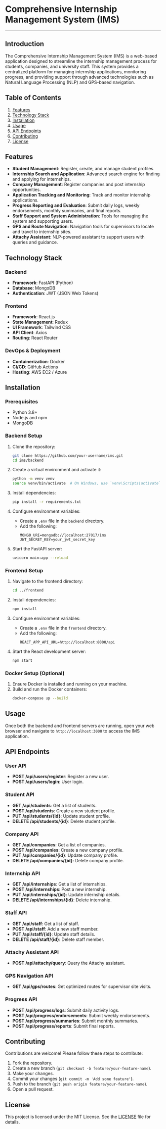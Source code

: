 

# Comprehensive Internship Management System (IMS)
---
## Introduction

The Comprehensive Internship Management System (IMS) is a web-based application designed to streamline the internship management process for students, companies, and university staff. This system provides a centralized platform for managing internship applications, monitoring progress, and providing support through advanced technologies such as Natural Language Processing (NLP) and GPS-based navigation.

## Table of Contents

1. [Features](#features)
2. [Technology Stack](#technology-stack)
3. [Installation](#installation)
4. [Usage](#usage)
5. [API Endpoints](#api-endpoints)
6. [Contributing](#contributing)
7. [License](#license)

## Features

- **Student Management**: Register, create, and manage student profiles.
- **Internship Search and Application**: Advanced search engine for finding and applying for internships.
- **Company Management**: Register companies and post internship opportunities.
- **Application Tracking and Monitoring**: Track and monitor internship applications.
- **Progress Reporting and Evaluation**: Submit daily logs, weekly endorsements, monthly summaries, and final reports.
- **Staff Support and System Administration**: Tools for managing the system and supporting users.
- **GPS and Route Navigation**: Navigation tools for supervisors to locate and travel to internship sites.
- **Attachy Assistant**: NLP-powered assistant to support users with queries and guidance.

## Technology Stack

### Backend

- **Framework**: FastAPI (Python)
- **Database**: MongoDB
- **Authentication**: JWT (JSON Web Tokens)

### Frontend

- **Framework**: React.js
- **State Management**: Redux
- **UI Framework**: Tailwind CSS
- **API Client**: Axios
- **Routing**: React Router

### DevOps & Deployment

- **Containerization**: Docker
- **CI/CD**: GitHub Actions
- **Hosting**: AWS EC2 / Azure

## Installation

### Prerequisites

- Python 3.8+
- Node.js and npm
- MongoDB

### Backend Setup

1. Clone the repository:
    ```sh
    git clone https://github.com/your-username/ims.git
    cd ims/backend
    ```

2. Create a virtual environment and activate it:
    ```sh
    python -m venv venv
    source venv/bin/activate  # On Windows, use `venv\Scripts\activate`
    ```

3. Install dependencies:
    ```sh
    pip install -r requirements.txt
    ```

4. Configure environment variables:
    - Create a `.env` file in the `backend` directory.
    - Add the following:
      ```env
      MONGO_URI=mongodb://localhost:27017/ims
      JWT_SECRET_KEY=your_jwt_secret_key
      ```

5. Start the FastAPI server:
    ```sh
    uvicorn main:app --reload
    ```

### Frontend Setup

1. Navigate to the frontend directory:
    ```sh
    cd ../frontend
    ```

2. Install dependencies:
    ```sh
    npm install
    ```

3. Configure environment variables:
    - Create a `.env` file in the `frontend` directory.
    - Add the following:
      ```env
      REACT_APP_API_URL=http://localhost:8000/api
      ```

4. Start the React development server:
    ```sh
    npm start
    ```

### Docker Setup (Optional)

1. Ensure Docker is installed and running on your machine.
2. Build and run the Docker containers:
    ```sh
    docker-compose up --build
    ```

## Usage

Once both the backend and frontend servers are running, open your web browser and navigate to `http://localhost:3000` to access the IMS application.

## API Endpoints

### User API

- **POST /api/users/register**: Register a new user.
- **POST /api/users/login**: User login.

### Student API

- **GET /api/students**: Get a list of students.
- **POST /api/students**: Create a new student profile.
- **PUT /api/students/{id}**: Update student profile.
- **DELETE /api/students/{id}**: Delete student profile.

### Company API

- **GET /api/companies**: Get a list of companies.
- **POST /api/companies**: Create a new company profile.
- **PUT /api/companies/{id}**: Update company profile.
- **DELETE /api/companies/{id}**: Delete company profile.

### Internship API

- **GET /api/internships**: Get a list of internships.
- **POST /api/internships**: Post a new internship.
- **PUT /api/internships/{id}**: Update internship details.
- **DELETE /api/internships/{id}**: Delete internship.

### Staff API

- **GET /api/staff**: Get a list of staff.
- **POST /api/staff**: Add a new staff member.
- **PUT /api/staff/{id}**: Update staff details.
- **DELETE /api/staff/{id}**: Delete staff member.

### Attachy Assistant API

- **POST /api/attachy/query**: Query the Attachy assistant.

### GPS Navigation API

- **GET /api/gps/routes**: Get optimized routes for supervisor site visits.

### Progress API

- **POST /api/progress/logs**: Submit daily activity logs.
- **POST /api/progress/endorsements**: Submit weekly endorsements.
- **POST /api/progress/summaries**: Submit monthly summaries.
- **POST /api/progress/reports**: Submit final reports.

## Contributing

Contributions are welcome! Please follow these steps to contribute:

1. Fork the repository.
2. Create a new branch (`git checkout -b feature/your-feature-name`).
3. Make your changes.
4. Commit your changes (`git commit -m 'Add some feature'`).
5. Push to the branch (`git push origin feature/your-feature-name`).
6. Open a pull request.

## License

This project is licensed under the MIT License. See the [LICENSE](LICENSE) file for details.

